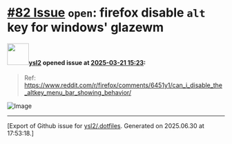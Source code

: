 # [\#82 Issue](https://github.com/ysl2/.dotfiles/issues/82) `open`: firefox disable `alt` key for windows' glazewm

#### <img src="https://avatars.githubusercontent.com/u/39717545?u=3a56d7b47e1688f70c83e440ba0835f8d24c43e3&v=4" width="50">[ysl2](https://github.com/ysl2) opened issue at [2025-03-21 15:23](https://github.com/ysl2/.dotfiles/issues/82):

> Ref: https://www.reddit.com/r/firefox/comments/6451y1/can_i_disable_the_altkey_menu_bar_showing_behavior/

![Image](https://github.com/user-attachments/assets/0e4d28a4-4ea2-48a4-bfe1-5d91abb00d36)




-------------------------------------------------------------------------------



[Export of Github issue for [ysl2/.dotfiles](https://github.com/ysl2/.dotfiles). Generated on 2025.06.30 at 17:53:18.]
